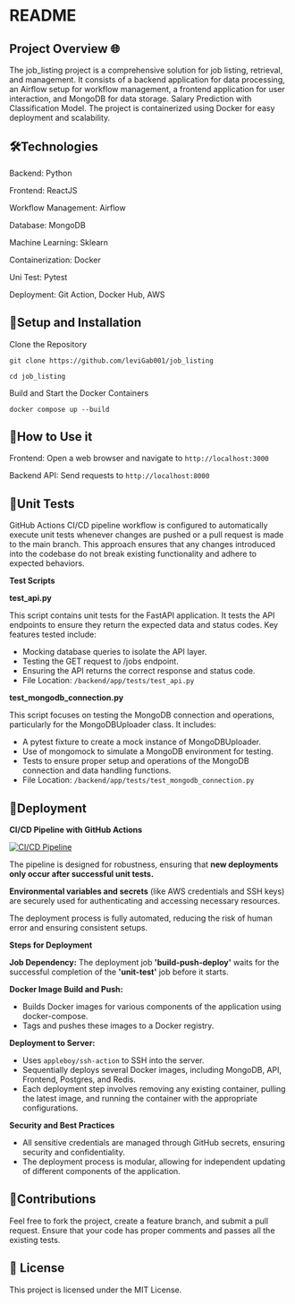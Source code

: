 # README

## Project Overview 🌐

The job_listing project is a comprehensive solution for job listing, retrieval, and management. It consists of a backend application for data processing, an Airflow setup for workflow management, a frontend application for user interaction, and MongoDB for data storage. Salary Prediction with Classification Model. The project is containerized using Docker for easy deployment and scalability. 

## 🛠️Technologies

Backend: Python

Frontend: ReactJS

Workflow Management: Airflow

Database: MongoDB

Machine Learning: Sklearn

Containerization: Docker

Uni Test: Pytest

Deployment: Git Action, Docker Hub, AWS


## 🔧Setup and Installation

Clone the Repository

`git clone https://github.com/leviGab001/job_listing`

`cd job_listing`

Build and Start the Docker Containers

`docker compose up --build`

## 🚀How to Use it

Frontend: Open a web browser and navigate to `http://localhost:3000`

Backend API: Send requests to `http://localhost:8000`


## 🧪Unit Tests

GitHub Actions CI/CD pipeline workflow is configured to automatically execute unit tests whenever changes are pushed or a pull request is made to the main branch. This approach ensures that any changes introduced into the codebase do not break existing functionality and adhere to expected behaviors.

**Test Scripts**

**test_api.py** 

This script contains unit tests for the FastAPI application. It tests the API endpoints to ensure they return the expected data and status codes. Key features tested include:

* Mocking database queries to isolate the API layer.
* Testing the GET request to /jobs endpoint.
* Ensuring the API returns the correct response and status code.
* File Location: `/backend/app/tests/test_api.py`

**test_mongodb_connection.py** 

This script focuses on testing the MongoDB connection and operations, particularly for the MongoDBUploader class. It includes:

* A pytest fixture to create a mock instance of MongoDBUploader.
* Use of mongomock to simulate a MongoDB environment for testing.
* Tests to ensure proper setup and operations of the MongoDB connection and data handling functions.
* File Location: ``/backend/app/tests/test_mongodb_connection.py``

## 🛫Deployment 

**CI/CD Pipeline with GitHub Actions** 

[![CI/CD Pipeline](https://github.com/leviGab001/job_listings/actions/workflows/pipeline.yml/badge.svg?branch=main)](https://github.com/leviGab001/job_listings/actions/workflows/pipeline.yml)

The pipeline is designed for robustness, ensuring that **new deployments only occur after successful unit tests.**

**Environmental variables and secrets** (like AWS credentials and SSH keys) are securely used for authenticating and accessing necessary resources.

The deployment process is fully automated, reducing the risk of human error and ensuring consistent setups.


**Steps for Deployment**

**Job Dependency:** The deployment job **'build-push-deploy'** waits for the successful completion of the **'unit-test'** job before it starts.

**Docker Image Build and Push:**
* Builds Docker images for various components of the application using docker-compose.
* Tags and pushes these images to a Docker registry.

**Deployment to Server:**
* Uses ``appleboy/ssh-action`` to SSH into the server.
* Sequentially deploys several Docker images, including MongoDB, API, Frontend, Postgres, and Redis.
* Each deployment step involves removing any existing container, pulling the latest image, and running the container with the appropriate configurations.

**Security and Best Practices**
* All sensitive credentials are managed through GitHub secrets, ensuring security and confidentiality.
* The deployment process is modular, allowing for independent updating of different components of the application.



## 🤝Contributions

Feel free to fork the project, create a feature branch, and submit a pull request. Ensure that your code has proper comments and passes all the existing tests.

## 📜 License
This project is licensed under the MIT License.
